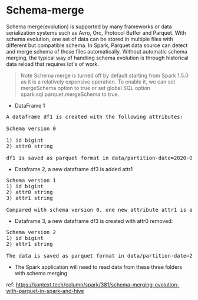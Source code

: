 # Schema-merge

Schema merge(evolution) is supported by many frameworks or data serialization systems such as Avro, Orc,
Protocol Buffer and Parquet. With schema evolution, one set of data can be stored in multiple files
with different but compatible schema. In Spark, Parquet data source can detect and merge schema of
those files automatically. Without automatic schema merging, the typical way of handling schema
evolution is through historical data reload that requires lot's of work.

> Note
Schema merge is turned off by default starting from Spark 1.5.0 as it is a relatively expensive operation. To enable it,
we can set mergeSchema option to true or set global SQL option spark.sql.parquet.mergeSchema to true.

- DataFrame 1
<pre>
A dataframe df1 is created with the following attributes:

Schema version 0

1) id bigint
2) attr0 string

df1 is saved as parquet format in data/partition-date=2020-01-01.
</pre>

- Dataframe 2, a new dataframe df3 is added attr1
<pre>
Schema version 1
1) id bigint
2) attr0 string
3) attr1 string

Compared with schema version 0, one new attribute attr1 is added. df2 is saved as parquet format in data/partition-date=2020-01-02.
</pre>

- Dataframe 3,  a new dataframe df3 is created with attr0 removed:
<pre>
Schema version 2
1) id bigint
2) attr1 string

The data is saved as parquet format in data/partition-date=2020-01-03.
</pre>

- The Spark application will need to read data from these three folders with schema merging


ref: https://kontext.tech/column/spark/381/schema-merging-evolution-with-parquet-in-spark-and-hive
